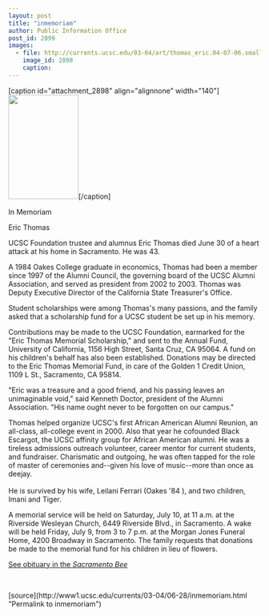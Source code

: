 ```yaml
---
layout: post
title: "inmemoriam"
author: Public Information Office
post_id: 2899
images:
  - file: http://currents.ucsc.edu/03-04/art/thomas_eric.04-07-06.small.jpg
    image_id: 2898
    caption: 
---
```


[caption id="attachment_2898" align="alignnone" width="140"]<a href="http://localhost/mysite/wp-content/uploads/2004/07/thomas_eric.04-07-06.small.jpg"><img class="size-full wp-image-2898" src="http://localhost/mysite/wp-content/uploads/2004/07/thomas_eric.04-07-06.small.jpg" alt="" width="140" height="208" /></a>[/caption]
<p class="pagehead">
  In Memoriam
</p>
<p class="sectionhead">
  Eric Thomas
</p>
<p>
  UCSC Foundation trustee and alumnus Eric Thomas died June 30 of a heart attack at his home in Sacramento. He was 43.<br>
</p>
<p>
  A 1984 Oakes College graduate in economics, Thomas had been a member since 1997 of the Alumni Council, the governing board of the UCSC Alumni Association, and served as president from 2002 to 2003. Thomas was Deputy Executive Director of the California State Treasurer's Office.
</p>
<p>
  Student scholarships were among Thomas's many passions, and the family asked that a scholarship fund for a UCSC student be set up in his memory.
</p>
<p>
  Contributions may be made to the UCSC Foundation, earmarked for the "Eric Thomas Memorial Scholarship," and sent to the Annual Fund, University of California, 1156 High Street, Santa Cruz, CA 95064. A fund on his children's behalf has also been established. Donations may be directed to the Eric Thomas Memorial Fund, in care of the Golden 1 Credit Union, 1109 L St., Sacramento, CA 95814.<br>
</p>
<p>
  "Eric was a treasure and a good friend, and his passing leaves an unimaginable void," said Kenneth Doctor, president of the Alumni Association. "His name ought never to be forgotten on our campus."<br>
</p>
<p>
  Thomas helped organize UCSC's first African American Alumni Reunion, an all-class, all-college event in 2000. Also that year he cofounded Black Escargot, the UCSC affinity group for African American alumni. He was a tireless admissions outreach volunteer, career mentor for current students, and fundraiser. Charismatic and outgoing, he was often tapped for the role of master of ceremonies and--given his love of music--more than once as deejay.<br>
  <br>
  He is survived by his wife, Leilani Ferrari (Oakes '84 ), and two children, Imani and Tiger.
</p>
<p>
  A memorial service will be held on Saturday, July 10, at 11 a.m. at the Riverside Wesleyan Church, 6449 Riverside Blvd., in Sacramento. A wake will be held Friday, July 9, from 3 to 7 p.m. at the Morgan Jones Funeral Home, 4200 Broadway in Sacramento. The family requests that donations be made to the memorial fund for his children in lieu of flowers.
</p>
<p>
  <a href="http://www.legacy.com/SacBee/LegacySubPage2.asp?Page=LifeStory&amp;PersonId=2387058">See obituary in the <i>Sacramento Bee</i></a>
</p>
<p>
  <br>
</p>
<p>

</p>
[source](http://www1.ucsc.edu/currents/03-04/06-28/inmemoriam.html "Permalink to inmemoriam")
